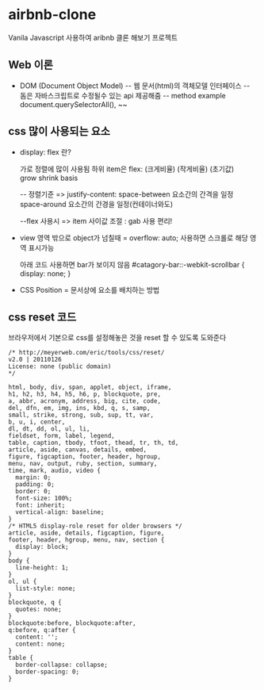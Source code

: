 # airbnb-clone
Vanila Javascript 사용하여 aribnb 클론 해보기 프로젝트


## Web 이론
  - DOM (Document Object Model)
    -- 웹 문서(html)의 객체모델 인터페이스
    -- 돔은 자바스크립트로 수정될수 있는 api 제공해줌
    -- method example
       document.querySelectorAll(), ~~

## css 많이 사용되는 요소
  
  - display: flex 란?
   
    가로 정렬에 많이 사용됨
    하위 item은 flex: (크게비율) (작게비율) (초기값)  
                        grow       shrink    basis

    -- 정렬기준 => justify-content: space-between 요소간의 간격을 일정
                              space-around 요소간의 간경을 일정(컨테이너와도)

    --flex 사용시 => item 사이값 조절 :  gab 사용 편리!

  - view 영역 밖으로 object가 넘칠때 
    = overflow: auto;
    사용하면 스크롤로 해당 영역 표시가능

    아래 코드 사용하면 bar가 보이지 않음
    #catagory-bar::-webkit-scrollbar {
      display: none;
    }

  - CSS Position = 문서상에 요소를 배치하는 방법

## css reset 코드

  브라우저에서 기본으로 css를 설정해놓은 것을 reset 할 수 있도록 도와준다
    
    /* http://meyerweb.com/eric/tools/css/reset/ 
    v2.0 | 20110126
    License: none (public domain)
    */

    html, body, div, span, applet, object, iframe,
    h1, h2, h3, h4, h5, h6, p, blockquote, pre,
    a, abbr, acronym, address, big, cite, code,
    del, dfn, em, img, ins, kbd, q, s, samp,
    small, strike, strong, sub, sup, tt, var,
    b, u, i, center,
    dl, dt, dd, ol, ul, li,
    fieldset, form, label, legend,
    table, caption, tbody, tfoot, thead, tr, th, td,
    article, aside, canvas, details, embed, 
    figure, figcaption, footer, header, hgroup, 
    menu, nav, output, ruby, section, summary,
    time, mark, audio, video {
      margin: 0;
      padding: 0;
      border: 0;
      font-size: 100%;
      font: inherit;
      vertical-align: baseline;
    }
    /* HTML5 display-role reset for older browsers */
    article, aside, details, figcaption, figure, 
    footer, header, hgroup, menu, nav, section {
      display: block;
    }
    body {
      line-height: 1;
    }
    ol, ul {
      list-style: none;
    }
    blockquote, q {
      quotes: none;
    }
    blockquote:before, blockquote:after,
    q:before, q:after {
      content: '';
      content: none;
    }
    table {
      border-collapse: collapse;
      border-spacing: 0;
    }
